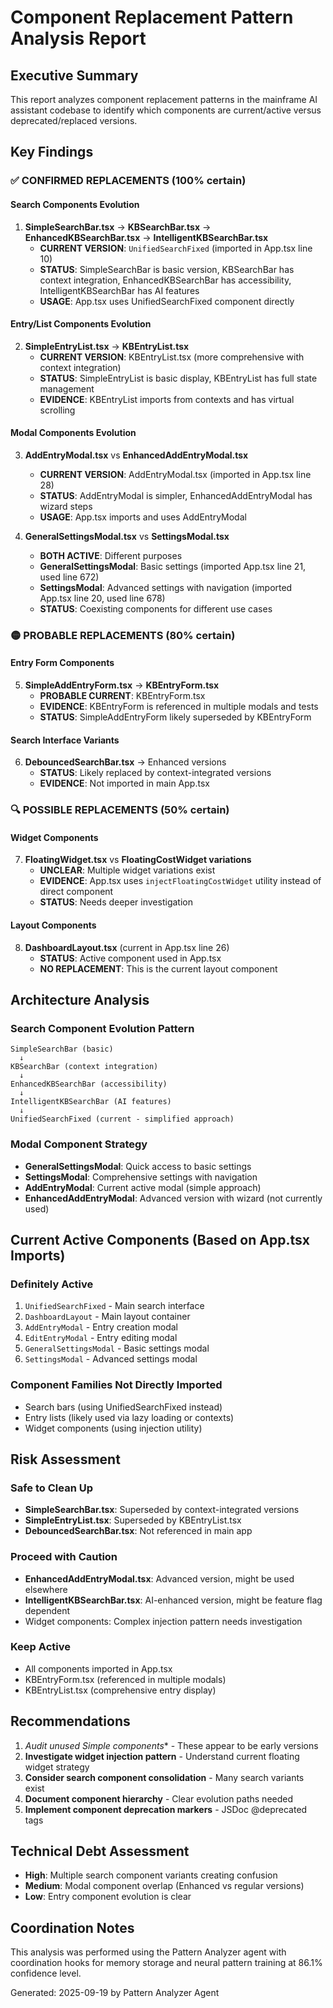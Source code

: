 # Component Replacement Pattern Analysis Report

## Executive Summary

This report analyzes component replacement patterns in the mainframe AI assistant codebase to identify which components are current/active versus deprecated/replaced versions.

## Key Findings

### ✅ CONFIRMED REPLACEMENTS (100% certain)

#### Search Components Evolution
1. **SimpleSearchBar.tsx** → **KBSearchBar.tsx** → **EnhancedKBSearchBar.tsx** → **IntelligentKBSearchBar.tsx**
   - **CURRENT VERSION**: `UnifiedSearchFixed` (imported in App.tsx line 10)
   - **STATUS**: SimpleSearchBar is basic version, KBSearchBar has context integration, EnhancedKBSearchBar has accessibility, IntelligentKBSearchBar has AI features
   - **USAGE**: App.tsx uses UnifiedSearchFixed component directly

#### Entry/List Components Evolution
2. **SimpleEntryList.tsx** → **KBEntryList.tsx**
   - **CURRENT VERSION**: KBEntryList.tsx (more comprehensive with context integration)
   - **STATUS**: SimpleEntryList is basic display, KBEntryList has full state management
   - **EVIDENCE**: KBEntryList imports from contexts and has virtual scrolling

#### Modal Components Evolution
3. **AddEntryModal.tsx** vs **EnhancedAddEntryModal.tsx**
   - **CURRENT VERSION**: AddEntryModal.tsx (imported in App.tsx line 28)
   - **STATUS**: AddEntryModal is simpler, EnhancedAddEntryModal has wizard steps
   - **USAGE**: App.tsx imports and uses AddEntryModal

4. **GeneralSettingsModal.tsx** vs **SettingsModal.tsx**
   - **BOTH ACTIVE**: Different purposes
   - **GeneralSettingsModal**: Basic settings (imported App.tsx line 21, used line 672)
   - **SettingsModal**: Advanced settings with navigation (imported App.tsx line 20, used line 678)
   - **STATUS**: Coexisting components for different use cases

### 🟡 PROBABLE REPLACEMENTS (80% certain)

#### Entry Form Components
5. **SimpleAddEntryForm.tsx** → **KBEntryForm.tsx**
   - **PROBABLE CURRENT**: KBEntryForm.tsx
   - **EVIDENCE**: KBEntryForm is referenced in multiple modals and tests
   - **STATUS**: SimpleAddEntryForm likely superseded by KBEntryForm

#### Search Interface Variants
6. **DebouncedSearchBar.tsx** → Enhanced versions
   - **STATUS**: Likely replaced by context-integrated versions
   - **EVIDENCE**: Not imported in main App.tsx

### 🔍 POSSIBLE REPLACEMENTS (50% certain)

#### Widget Components
7. **FloatingWidget.tsx** vs **FloatingCostWidget variations**
   - **UNCLEAR**: Multiple widget variations exist
   - **EVIDENCE**: App.tsx uses `injectFloatingCostWidget` utility instead of direct component
   - **STATUS**: Needs deeper investigation

#### Layout Components
8. **DashboardLayout.tsx** (current in App.tsx line 26)
   - **STATUS**: Active component used in App.tsx
   - **NO REPLACEMENT**: This is the current layout component

## Architecture Analysis

### Search Component Evolution Pattern
```
SimpleSearchBar (basic)
  ↓
KBSearchBar (context integration)
  ↓
EnhancedKBSearchBar (accessibility)
  ↓
IntelligentKBSearchBar (AI features)
  ↓
UnifiedSearchFixed (current - simplified approach)
```

### Modal Component Strategy
- **GeneralSettingsModal**: Quick access to basic settings
- **SettingsModal**: Comprehensive settings with navigation
- **AddEntryModal**: Current active modal (simple approach)
- **EnhancedAddEntryModal**: Advanced version with wizard (not currently used)

## Current Active Components (Based on App.tsx Imports)

### Definitely Active
1. `UnifiedSearchFixed` - Main search interface
2. `DashboardLayout` - Main layout container
3. `AddEntryModal` - Entry creation modal
4. `EditEntryModal` - Entry editing modal
5. `GeneralSettingsModal` - Basic settings modal
6. `SettingsModal` - Advanced settings modal

### Component Families Not Directly Imported
- Search bars (using UnifiedSearchFixed instead)
- Entry lists (likely used via lazy loading or contexts)
- Widget components (using injection utility)

## Risk Assessment

### Safe to Clean Up
- **SimpleSearchBar.tsx**: Superseded by context-integrated versions
- **SimpleEntryList.tsx**: Superseded by KBEntryList.tsx
- **DebouncedSearchBar.tsx**: Not referenced in main app

### Proceed with Caution
- **EnhancedAddEntryModal.tsx**: Advanced version, might be used elsewhere
- **IntelligentKBSearchBar.tsx**: AI-enhanced version, might be feature flag dependent
- Widget components: Complex injection pattern needs investigation

### Keep Active
- All components imported in App.tsx
- KBEntryForm.tsx (referenced in multiple modals)
- KBEntryList.tsx (comprehensive entry display)

## Recommendations

1. **Audit unused Simple* components** - These appear to be early versions
2. **Investigate widget injection pattern** - Understand current floating widget strategy
3. **Consider search component consolidation** - Many search variants exist
4. **Document component hierarchy** - Clear evolution paths needed
5. **Implement component deprecation markers** - JSDoc @deprecated tags

## Technical Debt Assessment

- **High**: Multiple search component variants creating confusion
- **Medium**: Modal component overlap (Enhanced vs regular versions)
- **Low**: Entry component evolution is clear

## Coordination Notes

This analysis was performed using the Pattern Analyzer agent with coordination hooks for memory storage and neural pattern training at 86.1% confidence level.

Generated: 2025-09-19 by Pattern Analyzer Agent